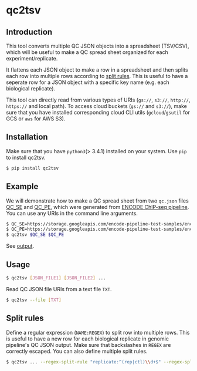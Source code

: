 # qc2tsv

## Introduction

This tool converts multiple QC JSON objects into a spreadsheet (TSV/CSV), which will be useful to make a QC spread sheet organized for each experiment/replicate.

It flattens each JSON object to make a row in a spreadsheet and then splits each row into multiple rows according to [split rules](#split-rules). This is useful to have a seperate row for a JSON object with a specific key name (e.g. each biological replicate).

This tool can directly read from various types of URIs (`gs://`, `s3://`, `http://`, `https://` and local path). To access cloud buckets (`gs://` and `s3://`), make sure that you have installed corresponding cloud CLI utils (`gcloud`/`gsutil` for GCS or `aws` for AWS S3).

## Installation

Make sure that you have `python3`(> 3.4.1) installed on your system. Use `pip` to install qc2tsv.
```bash
$ pip install qc2tsv
```

## Example

We will demonstrate how to make a QC spread sheet from two `qc.json` files [QC_SE](https://storage.googleapis.com/encode-pipeline-test-samples/encode-chip-seq-pipeline/ref_output/v1.3.0/ENCSR000DYI_subsampled_chr19_only/qc.json) and [QC_PE](https://storage.googleapis.com/encode-pipeline-test-samples/encode-chip-seq-pipeline/ref_output/v1.3.0/ENCSR936XTK_subsampled_chr19_only/qc.json), which were generated from [ENCODE ChIP-seq pipeline](https://github.com/ENCODE-DCC/chip-seq-pipeline2). You can use any URIs in the command line arguments.

```bash
$ QC_SE=https://storage.googleapis.com/encode-pipeline-test-samples/encode-chip-seq-pipeline/ref_output/v1.3.0/ENCSR000DYI_subsampled_chr19_only/qc.json
$ QC_PE=https://storage.googleapis.com/encode-pipeline-test-samples/encode-chip-seq-pipeline/ref_output/v1.3.0/ENCSR936XTK_subsampled_chr19_only/qc.json
$ qc2tsv $QC_SE $QC_PE
```

See [output](https://docs.google.com/spreadsheets/d/1WQbTWxf_hIIa4n49q-8VVR7D_CRS1C8TKOUwGq1Vc2g/edit?usp=sharing).


## Usage

```bash
$ qc2tsv [JSON_FILE1] [JSON_FILE2] ...
```

Read QC JSON file URIs from a text file `TXT`.
```bash
$ qc2tsv --file [TXT]
```

## Split rules

Define a regular expression (`NAME:REGEX`) to split row into multiple rows. This is useful to have a new row for each biological replicate in genomic pipeline's QC JSON output. Make sure that backslashes in `REGEX` are correctly escaped. You can also define multiple split rules.
```bash
$ qc2tsv ... --regex-split-rule "replicate:^(rep|ctl)\\d+$" --regex-split-rule "[RULE_NAME:REGEX]" ...
```

